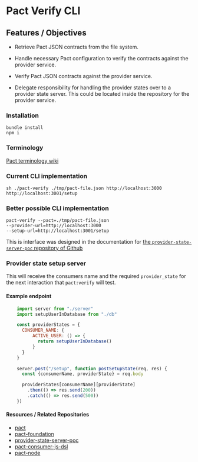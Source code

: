 # Pact Verify CLI

## Features / Objectives

- Retrieve Pact JSON contracts from the file system.

- Handle necessary Pact configuration to verify the contracts against the provider service.

- Verify Pact JSON contracts against the provider service.

- Delegate responsibility for handling the provider states over to a provider state server. This could be located inside the repository for the provider service.

### Installation
    bundle install
    npm i
    
### Terminology
[Pact terminology wiki](https://github.com/realestate-com-au/pact/wiki/Terminology)
    
### Current CLI implementation
    sh ./pact-verify ./tmp/pact-file.json http://localhost:3000 http://localhost:3001/setup

### Better possible CLI implementation
    pact-verify --pact=./tmp/pact-file.json
    --provider-url=http://localhost:3000
    --setup-url=http://localhost:3001/setup

This is interface was designed in the documentation for [the `provider-state-server-poc` repository of Github](https://github.com/bethesque/provider-state-server-poc)

### Provider state setup server
This will receive the consumers name and the required `provider_state` for the next interaction that `pact:verify` will test.

#### Example endpoint
```javascript
    import server from "./server"
    import setupUserInDatabase from "./db"

    const providerStates = {
      CONSUMER_NAME: {
          ACTIVE_USER: () => {
            return setupUserInDatabase()
          }
      }
    }

    server.post("/setup", function postSetupState(req, res) {
      const {consumerName, providerState} = req.body

      providerStates[consumerName][providerState]
        .then(() => res.send(200))
        .catch(() => res.send(500))
    })
```

#### Resources / Related Repositories
- [pact](https://github.com/realestate-com-au/pact)
- [pact-foundation](https://github.com/pact-foundation)
- [provider-state-server-poc](https://github.com/bethesque/provider-state-server-poc)
- [pact-consumer-js-dsl](https://github.com/DiUS/pact-consumer-js-dsl)
- [pact-node](https://github.com/pact-foundation/pact-node)
